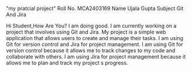 "my pratcial project" 
Roll No. MCA2403169
Name Ujala Gupta
Subject Git And Jira

Hi Student,How Are You?
I am doing good. I am currently working on a project that involves using Git and Jira.
My project is a simple web application that allows users to create and manage their tasks. I am using
Git for version control and Jira for project management.
I am using Git for version control because it allows me to track changes to my code and collaborate with
others. I am using Jira for project management because it allows me to plan and track my project
s progress.

